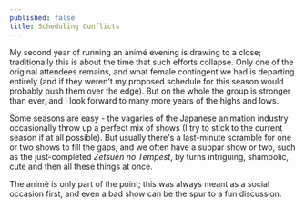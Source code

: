 ```yaml
---
published: false
title: Scheduling Conflicts
---
```


My second year of running an anim&eacute; evening is drawing to a close; traditionally this is about the time that such efforts collapse. Only one of the original attendees remains, and what female contingent we had is departing entirely (and if they weren't my proposed schedule for this season would probably push them over the edge). But on the whole the group is stronger than ever, and I look forward to many more years of the highs and lows.

Some seasons are easy - the vagaries of the Japanese animation industry occasionally throw up a perfect mix of shows (I try to stick to the current season if at all possible). But usually there's a last-minute scramble for one or two shows to fill the gaps, and we often have a subpar show or two, such as the just-completed *Zetsuen no Tempest*, by turns intriguing, shambolic, cute and then all these things at once.

The anim&eacute; is only part of the point; this was always meant as a social occasion first, and even a bad show can be the spur to a fun discussion. 